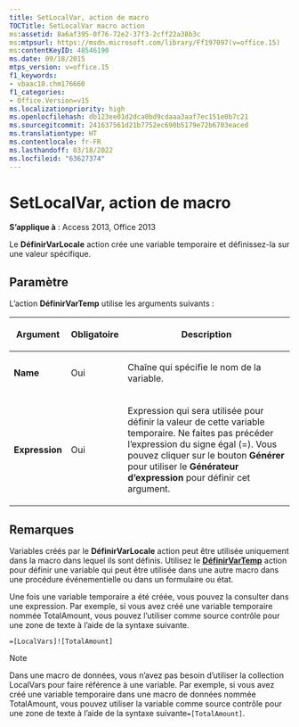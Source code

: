 ```yaml
---
title: SetLocalVar, action de macro
TOCTitle: SetLocalVar macro action
ms:assetid: 8a6af395-0f76-72e2-37f3-2cff22a38b3c
ms:mtpsurl: https://msdn.microsoft.com/library/Ff197097(v=office.15)
ms:contentKeyID: 48546190
ms.date: 09/18/2015
mtps_version: v=office.15
f1_keywords:
- vbaac10.chm176660
f1_categories:
- Office.Version=v15
ms.localizationpriority: high
ms.openlocfilehash: db123ee01d2dca0bd9cdaaa3aaf7ec151e0b7c21
ms.sourcegitcommit: 241637561d21b7752ec690b5179e72b6703eaced
ms.translationtype: HT
ms.contentlocale: fr-FR
ms.lasthandoff: 03/18/2022
ms.locfileid: "63627374"
---
```

# <a name="setlocalvar-macro-action"></a>SetLocalVar, action de macro

**S’applique à** : Access 2013, Office 2013

Le **DéfinirVarLocale** action crée une variable temporaire et définissez-la sur une valeur spécifique.

## <a name="setting"></a>Paramètre

L’action **DéfinirVarTemp** utilise les arguments suivants :

<table>
<colgroup>
<col />
<col />
<col />
</colgroup>
<thead>
<tr class="header">
<th><p>Argument</p></th>
<th><p>Obligatoire</p></th>
<th><p>Description</p></th>
</tr>
</thead>
<tbody>
<tr class="odd">
<td><p><strong>Name</strong></p></td>
<td><p>Oui</p></td>
<td><p>Chaîne qui spécifie le nom de la variable.</p></td>
</tr>
<tr class="even">
<td><p><strong>Expression</strong></p></td>
<td><p>Oui</p></td>
<td><p>Expression qui sera utilisée pour définir la valeur de cette variable temporaire. Ne faites pas précéder l’expression du signe égal (=). Vous pouvez cliquer sur le bouton <strong>Générer</strong> pour utiliser le <strong>Générateur d’expression</strong> pour définir cet argument.</p></td>
</tr>
</tbody>
</table>

## <a name="remarks"></a>Remarques

Variables créés par le **DéfinirVarLocale** action peut être utilisée uniquement dans la macro dans lequel ils sont définis. Utilisez le **[DéfinirVarTemp](settempvar-macro-action.md)** action pour définir une variable qui peut être utilisée dans une autre macro dans une procédure événementielle ou dans un formulaire ou état.

Une fois une variable temporaire a été créée, vous pouvez la consulter dans une expression. Par exemple, si vous avez créé une variable temporaire nommée TotalAmount, vous pouvez l’utiliser comme source contrôle pour une zone de texte à l’aide de la syntaxe suivante.

`=[LocalVars]![TotalAmount]`

> [!NOTE]
> Dans une macro de données, vous n’avez pas besoin d’utiliser la collection LocalVars pour faire référence à une variable. Par exemple, si vous avez créé une variable temporaire dans une macro de données nommée TotalAmount, vous pouvez utiliser la variable comme source contrôle pour une zone de texte à l’aide de la syntaxe suivante`=[TotalAmount]`.

